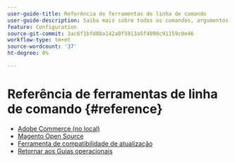 ```yaml
---
user-guide-title: Referência de ferramentas de linha de comando
user-guide-description: Saiba mais sobre todos os comandos, argumentos e opções disponíveis para as ferramentas de linha de comando do Adobe Commerce e do Magento Open Source.
feature: Configuration
source-git-commit: 3ac6f1bfd88a142a0f5913a5f4090c91159c0e46
workflow-type: tm+mt
source-wordcount: '37'
ht-degree: 0%

---
```



# Referência de ferramentas de linha de comando {#reference}

- [Adobe Commerce (no local)](commerce-on-premises.md)
- [Magento Open Source](magento-open-source.md)
- [Ferramenta de compatibilidade de atualização](uct.md)
- [Retornar aos Guias operacionais](https://experienceleague.adobe.com/docs/commerce-operations/operational-guides/home.html)
